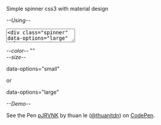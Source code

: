 Simple spinner css3 with material design

*--Using--*

<textarea><div class="spinner" data-options="large"  role="progressbar" aria-valuetext="Loading…"></div></textarea>


*--color--*
"<style type="text/css">.spinner{color:yourcolor;}</style>"  
*--size--*

data-options="small"

 or
 
data-options="large"

*--Demo--*

<p data-height="268" data-theme-id="15592" data-slug-hash="pJRVNK" data-default-tab="result" data-user="thuanitdn" class='codepen'>See the Pen <a href='http://codepen.io/thuanitdn/pen/pJRVNK/'>pJRVNK</a> by thuan le (<a href='http://codepen.io/thuanitdn'>@thuanitdn</a>) on <a href='http://codepen.io'>CodePen</a>.</p>
<script async src="//assets.codepen.io/assets/embed/ei.js"></script>
